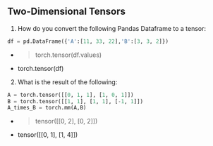 ## Two-Dimensional Tensors

1. How  do you  convert the following Pandas Dataframe to a tensor:

```python
df = pd.DataFrame({'A':[11, 33, 22],'B':[3, 3, 2]})
```

- >torch.tensor(df.values)
- torch.tensor(df)

2. What is the result  of the following:

```python
A = torch.tensor([[0, 1, 1], [1, 0, 1]])
B = torch.tensor([[1, 1], [1, 1], [-1, 1]])
A_times_B = torch.mm(A,B)
```

- >tensor([[0, 2], [0, 2]])
- tensor([[0, 1], [1, 4]])

